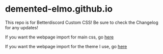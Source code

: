 # demented-elmo.github.io
This repo is for Betterdiscord Custom CSS! Be sure to check the Changelog for any updates!

If you want the webpage import for main css, go [here](https://demented-elmo.github.io/main.css)

If you want the webpage import for the theme I use, go [here](https://demented-elmo.github.io/theme.css)
